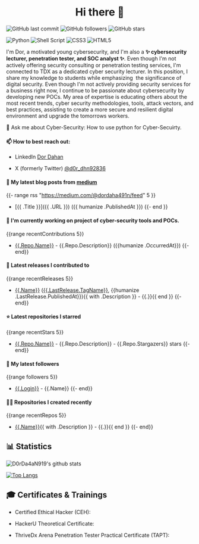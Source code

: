 
<h1 align="center"> Hi there 👋</h1>

<!--
**D0rDa4aN919/D0rDa4aN919** is a ✨ _special_ ✨ repository because its `README.md` (this file) appears on your GitHub profile.

Here are some ideas to get you started:

- 🔭 I’m currently working on ...
- 🌱 I’m currently learning ...
- 👯 I’m looking to collaborate on ...
- 🤔 I’m looking for help with ...
- 💬 Ask me about ...
- 📫 How to reach me: ...
- 😄 Pronouns: ...
- ⚡ Fun fact: ...
-->

<!--START_SECTION:badgesTagsGithub-->
![GitHub last commit](https://img.shields.io/github/last-commit/D0rDa4aN919/D0rDa4aN919?label=updated)
![GitHub followers](https://img.shields.io/github/followers/D0rDa4aN919?label=GitHub%20followers)
![GitHub stars](https://img.shields.io/github/stars/D0rDa4aN919?label=GitHub%20stars)
<!--END_SECTION:badgesTagsGithub-->
<!--START_SECTION:badgesTagsLang-->
![Python](https://img.shields.io/badge/python-3670A0?style=for-the-badge&logo=python&logoColor=ffdd54)
![Shell Script](https://img.shields.io/badge/shell_script-%23121011.svg?style=for-the-badge&logo=gnu-bash&logoColor=white)
![CSS3](https://img.shields.io/badge/css3-%231572B6.svg?style=for-the-badge&logo=css3&logoColor=white)
![HTML5](https://img.shields.io/badge/html5-%23E34F26.svg?style=for-the-badge&logo=html5&logoColor=white)
<!--![GitHub following](https://img.shields.io/github/followers/D0rDa4aN919?label=GitHub%20following)-->
<!--END_SECTION:badgesTagsLang-->



<!--START_SECTION:Explain-->
I'm Dor, a motivated young cybersecurity, and I'm also a <b>✨ cybersecurity lecturer, penetration tester, and SOC analyst ✨</b>. 
Even though I'm not actively offering security consulting or penetration testing services, I'm connected to TDX as a dedicated cyber security lecturer. In this position, I share my knowledge to students while emphasizing  the significance of digital security. Even though I'm not actively providing security services for a business right now, I continue to be passionate about cybersecurity by developing new POCs. My area of expertise is educating others about the most recent trends, cyber security methodologies, tools, attack vectors, and best practices, assisting to create a more secure and resilient digital environment and upgrade the tomorrows workers.
<!--END_SECTION:Explain-->

<!--START_SECTION:about-->
💬 Ask me about Cyber-Security: How to use python for Cyber-Secuirty.
<!--END_SECTION:about-->

<!--START_SECTION:reach-->
#### 📫 How to best reach out: 

- LinkedIn [Dor Dahan](https://www.linkedin.com/in/dor-dahan-b44655154/)

- X (formerly Twitter) [@d0r_dhn92836](https://twitter.com/d0r_dhn92836)
<!--END_SECTION:reach-->
<!---->
<!--START_SECTION:blog-->
#### 📖 My latest blog posts from [medium](https://medium.com/@dordaha491n)
{{- range rss "https://medium.com/@dordaha491n/feed" 5 }}
- [{{ .Title }}]({{ .URL }}) ({{ humanize .PublishedAt }})
{{- end }}
<!--END_SECTION:blog-->


<!--START_SECTION:currently-->
#### 👷 I'm currently working on project of cyber-security tools and POCs.
{{range recentContributions 5}}
- [{{.Repo.Name}}]({{.Repo.URL}}) - {{.Repo.Description}} ({{humanize .OccurredAt}})
{{- end}}
<!--END_SECTION:currently-->


<!--START_SECTION:Latest-->
#### 🚀 Latest releases I contributed to
{{range recentReleases 5}}
- [{{.Name}}]({{.URL}}) ([{{.LastRelease.TagName}}]({{.LastRelease.URL}}), {{humanize .LastRelease.PublishedAt}}){{ with .Description }} - {{.}}{{ end }}
{{- end}}
<!--END_SECTION:Latest-->
<!--START_SECTION:repositories-->
#### ⭐ Latest repositories I starred
{{range recentStars 5}}
- [{{.Repo.Name}}]({{.Repo.URL}}) - {{.Repo.Description}} - {{.Repo.Stargazers}} stars
{{- end}}
<!--END_SECTION:repositories-->
<!--START_SECTION:followers-->
#### 👥 My latest followers
{{range followers 5}}
- [{{.Login}}]({{.URL}}) - {{.Name}}
{{- end}}
<!--END_SECTION:followers-->
<!--START_SECTION:recently-->
#### 👨‍💻 Repositories I created recently
{{range recentRepos 5}}
- [{{.Name}}]({{.URL}}){{ with .Description }} - {{.}}{{ end }}
{{- end}}
<!--END_SECTION:recently-->
<!--START_SECTION:Statistics-->
## 📊 Statistics
![D0rDa4aN919's github stats](https://github-readme-stats.vercel.app/api?username=D0rDa4aN919&show_icons=true&theme=radical)

[![Top Langs](https://github-readme-stats.vercel.app/api/top-langs/?username=D0rDa4aN919&layout=compact)](https://github.com/D0rDa4aN919)

<!--END_SECTION:Statistics-->


<!--START_SECTION:Certificates-->
## 🎓 Certificates & Trainings

- Certified Ethical Hacker (CEH):

- HackerU Theoretical Certificate:
  
- ThriveDx Arena Penetration Tester Practical Certificate (TAPT): 
<!--END_SECTION:Certificates-->

<!--START_SECTION:badgesCert-->

<!--END_SECTION:badgesCert-->


